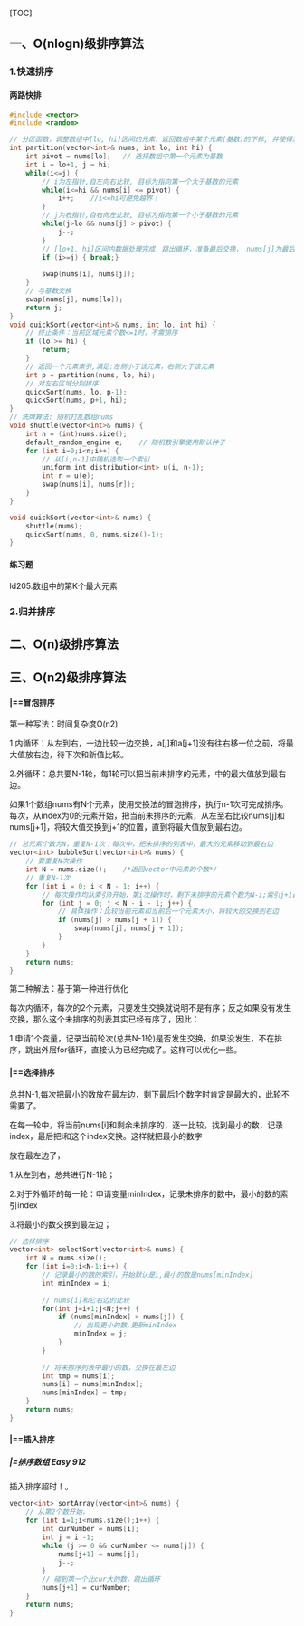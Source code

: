 [TOC]



## 一、O(nlogn)级排序算法







### 1.快速排序







#### 两路快排





```c++
#include <vector>
#include <random>

// 分区函数，调整数组中[lo, hi]区间的元素，返回数组中某个元素(基数)的下标, 并使得满足: 1.下标左侧元素<基数; 2.下标右侧元素>基数
int partition(vector<int>& nums, int lo, int hi) {    
    int pivot = nums[lo];	// 选择数组中第一个元素为基数
    int i = lo+1, j = hi;
    while(i<=j) {
        // i为左指针,自左向右比较, 目标为指向第一个大于基数的元素
        while(i<=hi && nums[i] <= pivot) {
            i++;	//i<=hi可避免越界！
        }
        // j为右指针,自右向左比较, 目标为指向第一个小于基数的元素
        while(j>lo && nums[j] > pivot) {
            j--;	
        }  
        // [lo+1, hi]区间内数据处理完成，跳出循环，准备最后交换， nums[j]为最后一个<=基数的元素
        if (i>=j) { break;}
        
        swap(nums[i], nums[j]);
    } 
    // 与基数交换 
    swap(nums[j], nums[lo]);
    return j;
}
void quickSort(vector<int>& nums, int lo, int hi) {
    // 终止条件：当前区域元素个数<=1时，不需排序
    if (lo >= hi) {
        return;
    }
	// 返回一个元素索引,满足:左侧小于该元素，右侧大于该元素
    int p = partition(nums, lo, hi);
    // 对左右区域分别排序
    quickSort(nums, lo, p-1);
    quickSort(nums, p+1, hi);
}
// 洗牌算法: 随机打乱数组nums
void shuttle(vector<int>& nums) {
    int n = (int)nums.size();
    default_random_engine e;	// 随机数引擎使用默认种子
    for (int i=0;i<n;i++) {
        // 从[i,n-1]中随机选取一个索引
        uniform_int_distribution<int> u(i, n-1);
        int r = u(e);
        swap(nums[i], nums[r]);
    }
}

void quickSort(vector<int>& nums) {
    shuttle(nums);
    quickSort(nums, 0, nums.size()-1);
}
```













#### 练习题

ld205.数组中的第K个最大元素





















### 2.归并排序



















## 二、O(n)级排序算法





































## 三、O(n2)级排序算法









#### |==冒泡排序











第一种写法：时间复杂度O(n2)

1.内循环：从左到右，一边比较一边交换，a[j]和a[j+1]没有往右移一位之前，将最大值放右边，待下次和新值比较。

2.外循环：总共要N-1轮，每1轮可以把当前未排序的元素，中的最大值放到最右边。











如果1个数组nums有N个元素，使用交换法的冒泡排序，执行n-1次可完成排序。每次，从index为0的元素开始，把当前未排序的元素，从左至右比较nums[j]和nums[j+1]，将较大值交换到j+1的位置，直到将最大值放到最右边。

```c++
// 总元素个数为N，重复N-1次；每次中，把未排序的列表中，最大的元素移动到最右边
vector<int> bubbleSort(vector<int>& nums) {
    // 要重复N次操作
    int N = nums.size();    /*返回vector中元素的个数*/
    // 重复N-1次
    for (int i = 0; i < N - 1; i++) {
        // 每次操作均从索引0开始，第i次操作时，剩下未排序的元素个数为N-i;索引j+1最大为N-i-1;
        for (int j = 0; j < N - i - 1; j++) {
            // 具体操作：比较当前元素和当前后一个元素大小，将较大的交换到右边
            if (nums[j] > nums[j + 1]) {
                swap(nums[j], nums[j + 1]);
            }
        }
    }
    return nums;
}
```



第二种解法：基于第一种进行优化

每次内循环，每次的2个元素，只要发生交换就说明不是有序；反之如果没有发生交换，那么这个未排序的列表其实已经有序了，因此：

1.申请1个变量，记录当前轮次(总共N-1轮)是否发生交换，如果没发生，不在排序，跳出外层for循环，直接认为已经完成了。这样可以优化一些。









#### |==选择排序



总共N-1,每次把最小的数放在最左边，剩下最后1个数字时肯定是最大的，此轮不需要了。

在每一轮中，将当前nums[i]和剩余未排序的，逐一比较，找到最小的数，记录index，最后把i和这个index交换。这样就把最小的数字

放在最左边了，



1.从左到右，总共进行N-1轮；

2.对于外循环的每一轮：申请变量minIndex，记录未排序的数中，最小的数的索引index

3.将最小的数交换到最左边；



```c++
// 选择排序
vector<int> selectSort(vector<int>& nums) {
    int N = nums.size(); 
    for (int i=0;i<N-1;i++) {
        // 记录最小的数的索引，开始默认是i,最小的数是nums[minIndex]
        int minIndex = i;
        
        // nums[i]和它右边的比较
        for(int j=i+1;j<N;j++) {
            if (nums[minIndex] > nums[j]) {
                // 出现更小的数,更新minIndex
                minIndex = j;
            }
        }
        
        // 将未排序列表中最小的数，交换在最左边
        int tmp = nums[i];
        nums[i] = nums[minIndex];
        nums[minIndex] = tmp;
    }
    return nums;
}
```



























#### |==插入排序

##### |=排序数组 Easy 912

插入排序超时！。

```c++
vector<int> sortArray(vector<int>& nums) {
    // 从第2个数开始，
    for (int i=1;i<nums.size();i++) {
        int curNumber = nums[i];
        int j = i -1;
        while (j >= 0 && curNumber <= nums[j]) {
            nums[j+1] = nums[j];
            j--;
        }
        // 碰到第一个比cur大的数，跳出循环
        nums[j+1] = curNumber;
    }
    return nums;
}
```

































